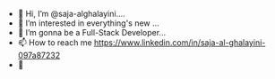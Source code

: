 - 👋 Hi, I’m @saja-alghalayini....
- 👀 I’m interested in everything's new ...
- 🌱 I’m gonna be a Full-Stack Developer... 
- 📫 How to reach me https://www.linkedin.com/in/saja-al-ghalayini-097a87232
- 💞️ 




<!---
saja-alghalayini/saja-alghalayini is a ✨ special ✨ repository because its `README.md` (this file) appears on your GitHub profile.
You can click the Preview link to take a look at your changes.
--->
